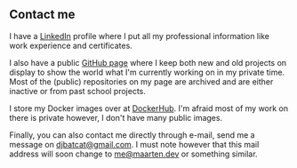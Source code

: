 ## Contact me

I have a [LinkedIn](https://www.linkedin.com/in/maarten-van-der-heijden-webdev/ "My LinkedIn profile") profile where
I put all my professional information like work experience and certificates. 

I also have a public
[GitHub page](https://github.com/survivorbat "My GitHub profile") where I keep both new and old projects on display to
show the world what I'm currently working on in my private time. Most of the (public) repositories
on my page are archived and are either inactive or from past school projects.

I store my Docker images over at [DockerHub](https://hub.docker.com/u/survivorbat "My DockerHub page"). I'm afraid most of my work on there is private however, I don't have many public images.

Finally, you can also contact me directly through e-mail, send me a message on [djbatcat@gmail.com](mailto:djbatcat@gmail.com "My e-mail address").
I must note however that this mail address will soon change to me@maarten.dev or something similar.
